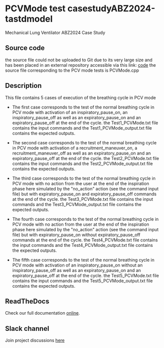 # PCVMode test casestudyABZ2024-tastdmodel
Mechanical Lung Ventilator ABZ2024 Case Study

## Source code

the source file could not be uploaded to Git due to its very large size and has been placed in an external repository accessible via this link: [code](https://usherbrooke-my.sharepoint.com/:f:/r/personal/ndoa2501_usherbrooke_ca/Documents/Mechanical%20Ventilator?csf=1&web=1&e=TuqerS)
the source file corresponding to the PCV mode tests is PCVMode.cpp

## Description

This file contains 5 cases of execution of the breathing cycle in PCV mode
- The first case corresponds to the test of the normal breathing cycle in PCV mode with activation of an inspiratory_pause_on, an inspiratory_pause_off as well as an expiratory_pause_on and an expiratory_pause_off at the end of the cycle. the Test1_PCVMode.txt file contains the input commands and the Test1_PCVMode_output.txt file contains the expected outputs.
- The second case corresponds to the test of the normal breathing cycle in PCV mode with activation of a recruitment_maneuver_on, a recruitment_maneuver_off as well as an expiratory_pause_on and an expiratory_pause_off at the end of the cycle. the Test2_PCVMode.txt file contains the input commands and the Test2_PCVMode_output.txt file contains the expected outputs.
- The third case corresponds to the test of the normal breathing cycle in PCV mode with no action from the user at the end of the inspiration phase here simulated by the "no_action" action (see the command input file) but with expiratory_pause_on and expiratory_pause_off commands at the end of the cycle. the Test3_PCVMode.txt file contains the input commands and the Test3_PCVMode_output.txt file contains the expected outputs.

- The fourth  case corresponds to the test of the normal breathing cycle in PCV mode with no action from the user at the end of the inspiration phase here simulated by the "no_action" action (see the command input file) but with expiratory_pause_on without expiratory_pause_off commands at the end of the cycle. the Test4_PCVMode.txt file contains the input commands and the Test4_PCVMode_output.txt file contains the expected outputs.
- The fifth case corresponds to the test of the normal breathing cycle in PCV mode with activation of an inspiratory_pause_on without an inspiratory_pause_off as well as an expiratory_pause_on and an expiratory_pause_off at the end of the cycle. the Test5_PCVMode.txt file contains the input commands and the Test5_PCVMode_output.txt file contains the expected outputs.




## ReadTheDocs

Check our full documentation [online](https://castd.readthedocs.io/).

## Slack channel

Join project discussions [here](https://astd-cse.slack.com/)

